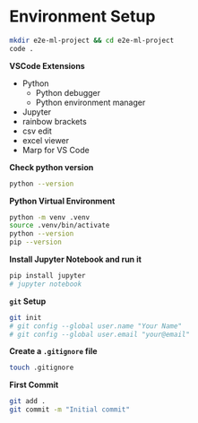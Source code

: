 # Environment Setup
```bash
mkdir e2e-ml-project && cd e2e-ml-project
code .
```

**VSCode Extensions**
- Python
  - Python debugger
  - Python environment manager
- Jupyter
- rainbow brackets
- csv edit
- excel viewer
- Marp for VS Code

**Check python version**
```bash
python --version
```

**Python Virtual Environment**
```bash
python -m venv .venv
source .venv/bin/activate
python --version
pip --version
```

**Install Jupyter Notebook and run it**
```bash
pip install jupyter
# jupyter notebook
```

**`git` Setup**
```bash
git init
# git config --global user.name "Your Name"
# git config --global user.email "your@email"
``` 

**Create a `.gitignore` file**
```bash
touch .gitignore
```

**First Commit**
```bash
git add .
git commit -m "Initial commit"
```